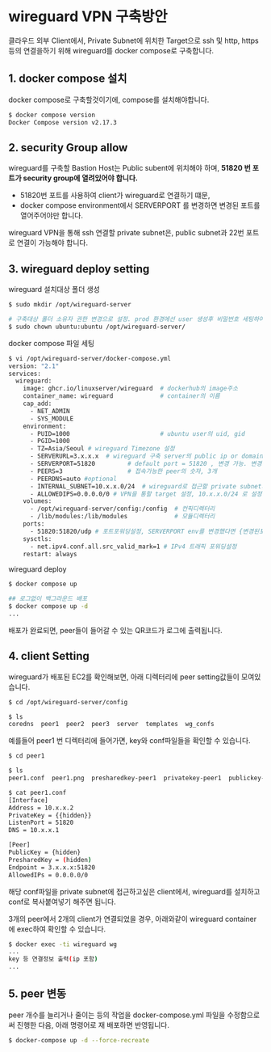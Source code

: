 # wireguard VPN 구축방안
클라우드 외부 Client에서, Private Subnet에 위치한 Target으로 ssh 및 http, https 등의 연결을하기 위해 wireguard를 docker compose로 구축합니다.

## 1. docker compose 설치
docker compose로 구축할것이기에, compose를 설치해야합니다.

```bash
$ docker compose version
Docker Compose version v2.17.3
```

## 2. security Group allow
wireguard를 구축할 Bastion Host는 Public subent에 위치해야 하며, **51820 번 포트가 security group에 열려있어야 합니다.**
- 51820번 포트를 사용하여 client가 wireguard로 연결하기 떄문, 
- docker compose environment에서 SERVERPORT 를 변경하면 변경된 포트를 열어주어야만 합니다.

wireguard VPN을 통해 ssh 연결할 private subnet은, public subnet과 22번 포트로 연결이 가능해야 합니다.

## 3. wireguard deploy setting
wireguard 설치대상 폴더 생성

```bash
$ sudo mkdir /opt/wireguard-server

# 구축대상 폴더 소유자 권한 변경으로 설정. prod 환경에선 user 생성후 비밀번호 세팅하여 해당 user만 접근할 수 있게끔 구성,
$ sudo chown ubuntu:ubuntu /opt/wireguard-server/
```

docker compose 파일 세팅
```bash
$ vi /opt/wireguard-server/docker-compose.yml
version: "2.1"
services:
  wireguard:                              
    image: ghcr.io/linuxserver/wireguard  # dockerhub의 image주소
    container_name: wireguard             # container의 이름
    cap_add:
      - NET_ADMIN
      - SYS_MODULE
    environment:
      - PUID=1000                         # ubuntu user의 uid, gid
      - PGID=1000
      - TZ=Asia/Seoul # wireguard Timezone 설정
      - SERVERURL=3.x.x.x  # wireguard 구축 server의 public ip or domain
      - SERVERPORT=51820         # default port = 51820 , 변경 가능. 변경하면 ports에 포트포워딩설정을 바꿔주어야 함.(wireguard 컨테이너쪽은 51820 고정)
      - PEERS=3                  # 접속가능한 peer의 숫자, 3개
      - PEERDNS=auto #optional
      - INTERNAL_SUBNET=10.x.x.0/24  # wireguard로 접근할 private subnet의 CIDR 입력.
      - ALLOWEDIPS=0.0.0.0/0 # VPN을 통할 target 설정, 10.x.x.0/24 로 설정하면 해당 CIDR 대역에 접근할 때만 VPN을 통함, 0.0.0.0/0 으로 세팅시 모든 트래픽이 VPN 서버를 통함
    volumes:
      - /opt/wireguard-server/config:/config  # 컨픽디렉터리
      - /lib/modules:/lib/modules             # 모듈디렉터리
    ports:
      - 51820:51820/udp # 포트포워딩설정, SERVERPORT env를 변경했다면 {변경된포트}:51820 으로 세팅,
    sysctls:
      - net.ipv4.conf.all.src_valid_mark=1 # IPv4 트래픽 포워딩설정
    restart: always
```

wireguard deploy
```bash
$ docker compose up

## 로그없이 백그라운드 배포
$ docker compose up -d
...
```

배포가 완료되면, peer들이 들어갈 수 있는 QR코드가 로그에 출력됩니다.


## 4. client Setting
wireguard가 배포된 EC2를 확인해보면, 아래 디렉터리에 peer setting값들이 모여있습니다.

```bash
$ cd /opt/wireguard-server/config

$ ls
coredns  peer1  peer2  peer3  server  templates  wg_confs
```

예를들어 peer1 번 디렉터리에 들어가면, key와 conf파일들을 확인할 수 있습니다.
```bash
$ cd peer1

$ ls
peer1.conf  peer1.png  presharedkey-peer1  privatekey-peer1  publickey-peer1

$ cat peer1.conf 
[Interface]
Address = 10.x.x.2
PrivateKey = {{hidden}}
ListenPort = 51820
DNS = 10.x.x.1

[Peer]
PublicKey = {hidden}
PresharedKey = (hidden)
Endpoint = 3.x.x.x:51820
AllowedIPs = 0.0.0.0/0
```

해당 conf파일을 private subnet에 접근하고싶은 client에서, wireguard를 설치하고 conf로 복사붙여넣기 해주면 됩니다.

3개의 peer에서 2개의 client가 연결되었을 경우, 아래와같이 wireguard container에 exec하여 확인할 수 있습니다.
```bash
$ docker exec -ti wireguard wg
...
key 등 연결정보 출력(ip 포함)
...
```

## 5. peer 변동
peer 개수를 늘리거나 줄이는 등의 작업을 docker-compose.yml 파일을 수정함으로써 진행한 다음, 아래 명령어로 재 배포하면 반영됩니다.
```bash
$ docker-compose up -d --force-recreate
```